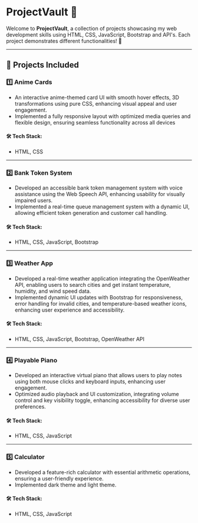 # ProjectVault 🚀

Welcome to **ProjectVault**, a collection of projects showcasing my web development skills using HTML, CSS, JavaScript, Bootstrap and API's. Each project demonstrates different functionalities! 🎯

---

## 📌 Projects Included

### 1️⃣ Anime Cards
- An interactive anime-themed card UI with smooth hover effects, 3D transformations
  using pure CSS, enhancing visual appeal and user engagement.
- Implemented a fully responsive layout with optimized media queries and flexible
  design, ensuring seamless functionality across all devices

#### 🛠️ Tech Stack:
- HTML, CSS

---

### 2️⃣ Bank Token System
- Developed an accessible bank token management system with voice assistance using
the Web Speech API, enhancing usability for visually impaired users.
- Implemented a real-time queue management system with a dynamic UI, allowing
efficient token generation and customer call handling.

#### 🛠️ Tech Stack:
- HTML, CSS, JavaScript, Bootstrap

---

### 3️⃣ **Weather App**
- Developed a real-time weather application integrating the OpenWeather API, enabling
users to search cities and get instant temperature, humidity, and wind speed data.                             
- Implemented dynamic UI updates with Bootstrap for responsiveness, error handling
for invalid cities, and temperature-based weather icons, enhancing user experience
and accessibility.

#### 🛠️ Tech Stack:
- HTML, CSS, JavaScript, Bootstrap, OpenWeather API

---

### 4️⃣ **Playable Piano**
- Developed an interactive virtual piano that allows users to play notes using both
mouse clicks and keyboard inputs, enhancing user engagement.
- Optimized audio playback and UI customization, integrating volume control and key
visibility toggle, enhancing accessibility for diverse user preferences.

#### 🛠️ Tech Stack:
- HTML, CSS, JavaScript

---

### 5️⃣ **Calculator**
- Developed a feature-rich calculator with essential arithmetic operations, ensuring a user-friendly experience.
- Implemented dark theme and light theme.

#### 🛠️ Tech Stack:
- HTML, CSS, JavaScript

